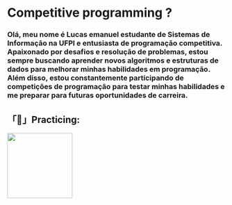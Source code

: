 # Competitive programming ?
### Olá, meu nome é Lucas emanuel estudante de Sistemas de Informação na UFPI e entusiasta de programação competitiva. Apaixonado por desafios e resolução de problemas, estou sempre buscando aprender novos algoritmos e estruturas de dados para melhorar minhas habilidades em programação. Além disso, estou constantemente participando de competições de programação para testar minhas habilidades e me preparar para futuras oportunidades de carreira.

## 「🔔」Practicing:

<a href="https://www.beecrowd.com.br/judge/pt/users/friends/717707"><img src="https://www.beecrowd.com.br/home/wp-content/uploads/2021/08/beecrowd__roxoHorClean-small-PNG-1.png" width=150px/></a>

